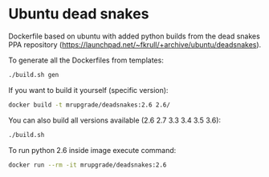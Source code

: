 # Ubuntu dead snakes

Dockerfile based on ubuntu with added python builds from the dead snakes PPA repository
(https://launchpad.net/~fkrull/+archive/ubuntu/deadsnakes).

To generate all the Dockerfiles from templates:

```bash
./build.sh gen
```

If you want to build it yourself (specific version):

```bash
docker build -t mrupgrade/deadsnakes:2.6 2.6/
```

You can also build all versions available (2.6 2.7 3.3 3.4 3.5 3.6):

```bash
./build.sh
```

To run python 2.6 inside image execute command:

```bash
docker run --rm -it mrupgrade/deadsnakes:2.6
```
